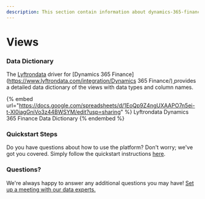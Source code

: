 ```yaml
---
description: This section contain information about dynamics-365-finance connector views information
---
```


# Views

### Data Dictionary

The [Lyftrondata](https://www.lyftrondata.com/) driver for [Dynamics 365 Finance](https://www.lyftrondata.com/integration/Dynamics 365 Finance/)[ ](https://www.lyftrondata.com/integration/dynamics-365-finance/)provides a detailed data dictionary of the views with data types and column names.

{% embed url="https://docs.google.com/spreadsheets/d/1EoQp9Z4ngUXAAPO7n5ei-t-Xl0iagGniVo3z44BWSYM/edit?usp=sharing" %}
Lyftrondata Dynamics 365 Finance Data Dictionary
{% endembed %}

### Quickstart Steps

Do you have questions about how to use the platform? Don't worry; we've got you covered. Simply follow the quickstart instructions [here](../../../../quickstart-steps.md).

### Questions? <a href="#questions" id="questions"></a>

We're always happy to answer any additional questions you may have! [Set up a meeting with our data experts.](https://www.lyftrondata.com/book-a-meeting/)


